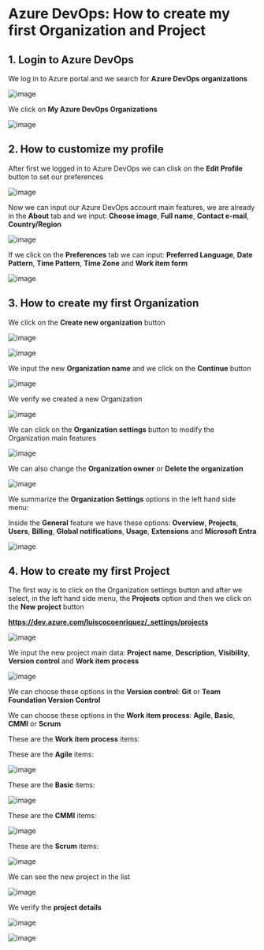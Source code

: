 # Azure DevOps: How to create my first Organization and Project

## 1. Login to Azure DevOps

We log in to Azure portal and we search for **Azure DevOps organizations**

![image](https://github.com/luiscoco/AzureDevops_Sample1_Create_myFirst_Organization_and_Project/assets/32194879/f0267616-aab6-4e91-a976-8fd0c7e570a5)

We click on **My Azure DevOps Organizations** 

![image](https://github.com/luiscoco/AzureDevops_Sample1_Create_myFirst_Organization_and_Project/assets/32194879/789b34e6-1c2a-4f75-8463-06efa5dc64d7)

## 2. How to customize my profile

After first we logged in to Azure DevOps we can clisk on the **Edit Profile** button to set our preferences

![image](https://github.com/luiscoco/AzureDevops_Sample1_Create_myFirst_Organization_and_Project/assets/32194879/f88863f9-5fc3-4886-8c15-0d779a75057e)

Now we can input our Azure DevOps account main features, we are already in the **About** tab and we input: **Choose image**, **Full name**, **Contact e-mail**, **Country/Region**

![image](https://github.com/luiscoco/AzureDevops_Sample1_Create_myFirst_Organization_and_Project/assets/32194879/96e40ac1-dd90-42b4-85c8-2a3cfb68a4ec)

If we click on the **Preferences** tab we can input: **Preferred Language**, **Date Pattern**, **Time Pattern**, **Time Zone** and **Work item form**

![image](https://github.com/luiscoco/AzureDevops_Sample1_Create_myFirst_Organization_and_Project/assets/32194879/bd3a7555-fa79-4d03-a009-e6f6265b96ec)

## 3. How to create my first Organization 

We click on the **Create new organization** button 

![image](https://github.com/luiscoco/AzureDevops_Sample1_Create_myFirst_Organization_and_Project/assets/32194879/2976b950-3d0b-4316-89f9-49d20592d3dc)

![image](https://github.com/luiscoco/AzureDevops_Sample1_Create_myFirst_Organization_and_Project/assets/32194879/86256f5f-a27f-43e9-a87a-0c7542418cad)

We input the new **Organization name** and we click on the **Continue** button

![image](https://github.com/luiscoco/AzureDevops_Sample1_Create_myFirst_Organization_and_Project/assets/32194879/273413eb-fc3d-418c-886d-73acdb008c6e)

We verify we created a new Organization

![image](https://github.com/luiscoco/AzureDevops_Sample1_Create_myFirst_Organization_and_Project/assets/32194879/0754e11b-dcae-4dca-96c4-ccd0aa477866)

We can click on the **Organization settings** button to modify the Organization main features

![image](https://github.com/luiscoco/AzureDevops_Sample1_Create_myFirst_Organization_and_Project/assets/32194879/08793d45-5203-4de9-9385-854e470c4d22)

We can also change the **Organization owner** or **Delete the organization**

![image](https://github.com/luiscoco/AzureDevops_Sample1_Create_myFirst_Organization_and_Project/assets/32194879/466b9bd6-6c4b-4c17-b29d-3932e6947cae)

We summarize the **Organization Settings** options in the left hand side menu:

Inside the **General** feature we have these options: **Overview**, **Projects**, **Users**, **Billing**, **Global notifications**, **Usage**, **Extensions** and **Microsoft Entra**

![image](https://github.com/luiscoco/AzureDevops_Sample1_Create_myFirst_Organization_and_Project/assets/32194879/f8effe76-6a35-4b24-a3cd-bec922c8d692)



## 4. How to create my first Project

The first way is to click on the Organization settings button and after we select, in the left hand side menu, the **Projects** option and then we click on the **New project** button

**https://dev.azure.com/luiscocoenriquez/_settings/projects**

![image](https://github.com/luiscoco/AzureDevops_Sample1_Create_myFirst_Organization_and_Project/assets/32194879/481e70c1-68bb-4867-941f-1324376ef9ae)

We input the new project main data: **Project name**, **Description**, **Visibility**, **Version control** and **Work item process**

![image](https://github.com/luiscoco/AzureDevops_Sample1_Create_myFirst_Organization_and_Project/assets/32194879/3bc9ee5f-b2e6-4667-9c35-98ebe9c57ee1)

We can choose these options in the **Version control**: **Git** or **Team Foundation Version Control**

We can choose these options in the **Work item process**: **Agile**, **Basic**, **CMMI** or **Scrum**

These are the **Work item process** items:

These are the **Agile** items:

![image](https://github.com/luiscoco/AzureDevops_Sample1_Create_myFirst_Organization_and_Project/assets/32194879/2141544c-4b4b-4b9c-97ce-e950e08e529f)

These are the **Basic** items:

![image](https://github.com/luiscoco/AzureDevops_Sample1_Create_myFirst_Organization_and_Project/assets/32194879/52ffe04c-ebc0-4946-a174-38c0957d08c1)

These are the **CMMI** items: 

![image](https://github.com/luiscoco/AzureDevops_Sample1_Create_myFirst_Organization_and_Project/assets/32194879/f1ef4231-3ceb-4c0a-b170-21e21568d692)

These are the **Scrum** items:

![image](https://github.com/luiscoco/AzureDevops_Sample1_Create_myFirst_Organization_and_Project/assets/32194879/85398892-08f5-4f3c-8c9d-679a78d326d0)

We can see the new project in the list

![image](https://github.com/luiscoco/AzureDevops_Sample1_Create_myFirst_Organization_and_Project/assets/32194879/001c5e8a-c478-4070-a748-df292fdaefbe)

We verify the **project details**

![image](https://github.com/luiscoco/AzureDevops_Sample1_Create_myFirst_Organization_and_Project/assets/32194879/0f2ddd37-1265-4609-bed6-8a82819d2aef)

![image](https://github.com/luiscoco/AzureDevops_Sample1_Create_myFirst_Organization_and_Project/assets/32194879/850d135a-7e8a-42cb-ad0a-918f7a1c1404)


